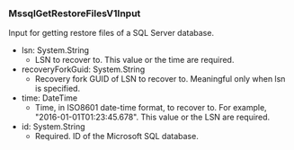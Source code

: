 ### MssqlGetRestoreFilesV1Input
Input for getting restore files of a SQL Server database.

- lsn: System.String
  - LSN to recover to. This value or the time are required.
- recoveryForkGuid: System.String
  - Recovery fork GUID of LSN to recover to. Meaningful only when lsn is specified.
- time: DateTime
  - Time, in ISO8601 date-time format, to recover to. For example, "2016-01-01T01:23:45.678". This value or the LSN are required.
- id: System.String
  - Required. ID of the Microsoft SQL database.
